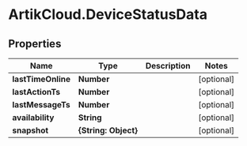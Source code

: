 # ArtikCloud.DeviceStatusData

## Properties
Name | Type | Description | Notes
------------ | ------------- | ------------- | -------------
**lastTimeOnline** | **Number** |  | [optional] 
**lastActionTs** | **Number** |  | [optional] 
**lastMessageTs** | **Number** |  | [optional] 
**availability** | **String** |  | [optional] 
**snapshot** | **{String: Object}** |  | [optional] 


